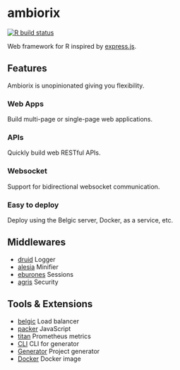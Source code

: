 # ambiorix

<!-- badges: start -->
[![R build status](https://github.com/devOpifex/ambiorix/workflows/R-CMD-check/badge.svg)](https://github.com/devOpifex/ambiorix/actions)
<!-- badges: end -->

Web framework for R inspired by [express.js](https://github.com/expressjs/express).

## Features

Ambiorix is unopinionated giving you flexibility. 

### Web Apps

Build multi-page or single-page web applications.

### APIs

Quickly build web RESTful APIs.

### Websocket

Support for bidirectional websocket communication.

### Easy to deploy

Deploy using the Belgic server, Docker, as a service, etc.

## Middlewares

- [druid](https://github.com/devOpifex/druid) Logger
- [alesia](https://github.com/devOpifex/alesia) Minifier
- [eburones](https://github.com/devOpifex/eburones) Sessions
- [agris](https://github.com/devOpifex/druid) Security

## Tools & Extensions

- [belgic](https://github.com/devOpifex/belgic) Load balancer
- [packer](https://github.com/JohnCoene/packer) JavaScript
- [titan](https://titan.opifex.org/) Prometheus metrics
- [CLI](https://github.com/devOpifex/ambiorix-cli) CLI for generator
- [Generator](https://github.com/devOpifex/ambiorix.generator) Project generator
- [Docker](https://hub.docker.com/r/jcoenep/ambiorix) Docker image
